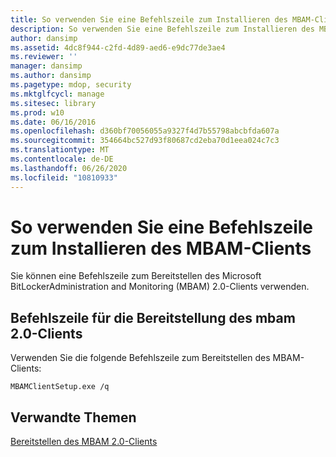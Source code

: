 ```yaml
---
title: So verwenden Sie eine Befehlszeile zum Installieren des MBAM-Clients
description: So verwenden Sie eine Befehlszeile zum Installieren des MBAM-Clients
author: dansimp
ms.assetid: 4dc8f944-c2fd-4d89-aed6-e9dc77de3ae4
ms.reviewer: ''
manager: dansimp
ms.author: dansimp
ms.pagetype: mdop, security
ms.mktglfcycl: manage
ms.sitesec: library
ms.prod: w10
ms.date: 06/16/2016
ms.openlocfilehash: d360bf70056055a9327f4d7b55798abcbfda607a
ms.sourcegitcommit: 354664bc527d93f80687cd2eba70d1eea024c7c3
ms.translationtype: MT
ms.contentlocale: de-DE
ms.lasthandoff: 06/26/2020
ms.locfileid: "10810933"
---
```

# So verwenden Sie eine Befehlszeile zum Installieren des MBAM-Clients


Sie können eine Befehlszeile zum Bereitstellen des Microsoft BitLockerAdministration and Monitoring (MBAM) 2.0-Clients verwenden.

## <a href="" id="command-line-for-deploying-the-mbam-2-0-client-"></a>Befehlszeile für die Bereitstellung des mbam 2.0-Clients


Verwenden Sie die folgende Befehlszeile zum Bereitstellen des MBAM-Clients:

`MBAMClientSetup.exe /q`

## Verwandte Themen


[Bereitstellen des MBAM 2.0-Clients](deploying-the-mbam-20-client-mbam-2.md)

 

 





